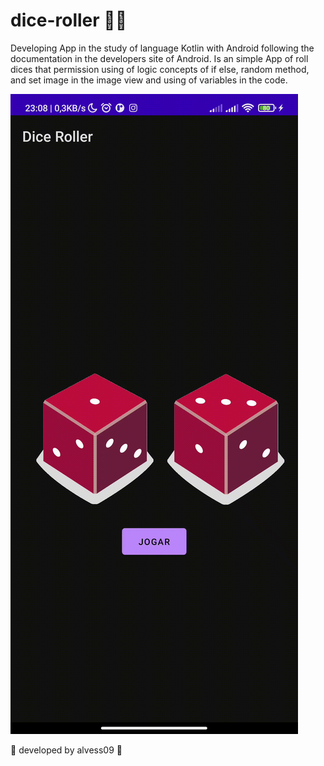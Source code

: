 # dice-roller 🎲🎲
Developing App in the study of language Kotlin with Android
following the documentation in the developers site of Android.
Is an simple App of roll  dices that permission using of logic concepts of if else, random method, and set image in the image view and using of variables in the code.


![ Dice Roller App ](diceRolerApp.gif) 

🎲 developed by alvess09 🎲